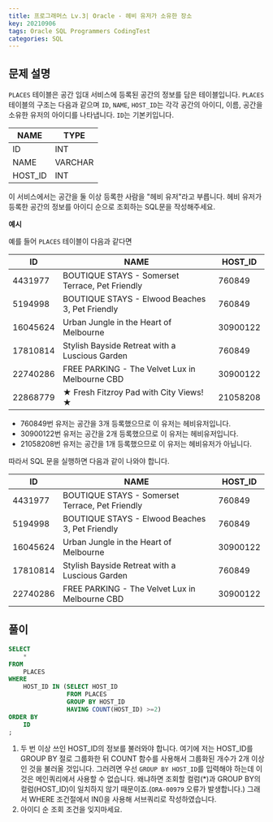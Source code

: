 ```yaml
---
title: 프로그래머스 Lv.3| Oracle - 헤비 유저가 소유한 장소
key: 20210906
tags: Oracle SQL Programmers CodingTest
categories: SQL
---
```


## 문제 설명

`PLACES` 테이블은 공간 임대 서비스에 등록된 공간의 정보를 담은 테이블입니다. `PLACES` 테이블의 구조는 다음과 같으며 `ID`, `NAME`, `HOST_ID`는 각각 공간의 아이디, 이름, 공간을 소유한 유저의 아이디를 나타냅니다. `ID`는 기본키입니다.

|NAME|TYPE|
|---|---|
|ID|INT|
|NAME|VARCHAR|
|HOST_ID|INT|

이 서비스에서는 공간을 둘 이상 등록한 사람을 "헤비 유저"라고 부릅니다. 헤비 유저가 등록한 공간의 정보를 아이디 순으로 조회하는 SQL문을 작성해주세요.  

**예시**  

예를 들어 `PLACES` 테이블이 다음과 같다면

|ID|NAME|HOST_ID|
|---|---|---|
|4431977|BOUTIQUE STAYS - Somerset Terrace, Pet Friendly|760849|
|5194998|BOUTIQUE STAYS - Elwood Beaches 3, Pet Friendly|760849|
|16045624|Urban Jungle in the Heart of Melbourne|30900122|
|17810814|Stylish Bayside Retreat with a Luscious Garden|760849|
|22740286|FREE PARKING - The Velvet Lux in Melbourne CBD|30900122|
|22868779|★ Fresh Fitzroy Pad with City Views! ★|21058208|

* 760849번 유저는 공간을 3개 등록했으므로 이 유저는 헤비유저입니다.  
* 30900122번 유저는 공간을 2개 등록했으므로 이 유저는 헤비유저입니다.  
* 21058208번 유저는 공간을 1개 등록했으므로 이 유저는 헤비유저가 아닙니다.  

따라서 SQL 문을 실행하면 다음과 같이 나와야 합니다.  

|ID|NAME|HOST_ID|
|---|---|---|
|4431977|BOUTIQUE STAYS - Somerset Terrace, Pet Friendly|760849|
|5194998|BOUTIQUE STAYS - Elwood Beaches 3, Pet Friendly|760849|
|16045624|Urban Jungle in the Heart of Melbourne|30900122|
|17810814|Stylish Bayside Retreat with a Luscious Garden|760849|
|22740286|FREE PARKING - The Velvet Lux in Melbourne CBD|30900122|

## 풀이

~~~sql
SELECT
    *
FROM
    PLACES
WHERE
    HOST_ID IN (SELECT HOST_ID 
                FROM PLACES
                GROUP BY HOST_ID
                HAVING COUNT(HOST_ID) >=2)
ORDER BY
    ID
;
~~~

1. 두 번 이상 쓰인 HOST_ID의 정보를 불러와야 합니다. 여기에 저는 HOST_ID를 GROUP BY 절로 그룹화한 뒤 COUNT 함수를 사용해서 그룹화된 개수가 2개 이상인 것을 불러올 것입니다. 그러려면 우선 `GROUP BY HOST_ID`를 입력해야 하는데 이것은 메인쿼리에서 사용할 수 없습니다. 왜냐하면 조회할 컬럼(*)과 GROUP BY의 컬럼(HOST_ID)이 일치하지 않기 때문이죠.(`ORA-00979` 오류가 발생합니다.) 그래서 WHERE 조건절에서 IN()을 사용해 서브쿼리로 작성하였습니다.    
2. 아이디 순 조회 조건을 잊지마세요.  
